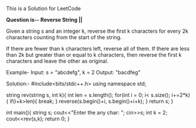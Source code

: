 This is a Solution for LeetCode

**Question is-- Reverse String ||**

Given a string s and an integer k, reverse the first k characters for every 2k characters counting from the start of the string.

If there are fewer than k characters left, reverse all of them. If there are less than 2k but greater than or equal to k characters, then reverse the first k characters and leave the other as original.

Example-
Input: s = "abcdefg", k = 2
Output: "bacdfeg"


Solution:-
  #include<bits/stdc++.h>
  using namespace std;

  string rev(string s, int k){
      int len = s.length();
      for(int i = 0; i< s.size(); i+=2*k){
          if(i+k>len){
             break;
          }
          reverse(s.begin()+i, s.begin()+i+k);
      }
      return s;
  }

  int main(){
      string s;
      cout<<"Enter the any char: ";
      cin>>s;
      int k = 2;
      cout<<rev(s,k);
      return 0;
  }
